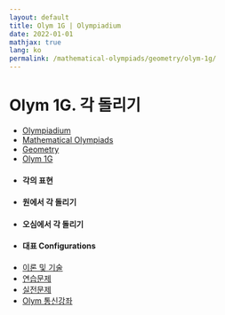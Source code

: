 ```yaml
---
layout: default
title: Olym 1G | Olympiadium
date: 2022-01-01
mathjax: true
lang: ko
permalink: /mathematical-olympiads/geometry/olym-1g/
---
```

<h1>Olym 1G. 각 돌리기 </h1>
<ul class="breadcrumb">
	<li><a href="{{ site.baseurl }}/">Olympiadium</a></li> 
	<li><a href="{{ site.baseurl }}/mathematical-olympiads/">Mathematical Olympiads</a></li> 
	<li><a href="{{ site.baseurl }}/mathematical-olympiads/geometry/">Geometry</a></li> 
	<li><a href="{{ site.baseurl }}/mathematical-olympiads/geometry/olym-1g/">Olym 1G</a></li>
</ul>
<div class="row">
<div class="6u 12u$(medium)">
<ul>
  <li><h4>각의 표현</h4></li>
  <li><h4>원에서 각 돌리기</h4></li>
  <li><h4>오심에서 각 돌리기</h4></li>
  <li><h4>대표 Configurations</h4></li>
</ul>
</div>
<div class="6u$ 12u$(medium)">
<ul class="actions vertical">
  <li><a href="{{ site.baseurl }}{{ page.permalink }}theorems-and-techniques" class="button fit mid">이론 및 기술</a></li>
  <li><a href="{{ site.baseurl }}{{ page.permalink }}exercise-problems" class="button fit mid">연습문제</a></li>
  <li><a href="{{ site.baseurl }}{{ page.permalink }}practice-problems" class="button fit mid">실전문제</a></li>
  <li><a href="{{ site.baseurl }}{{ page.permalink }}olym-handouts" class="button fit mid">Olym 통신강좌</a></li>
</ul>
</div>
</div>
